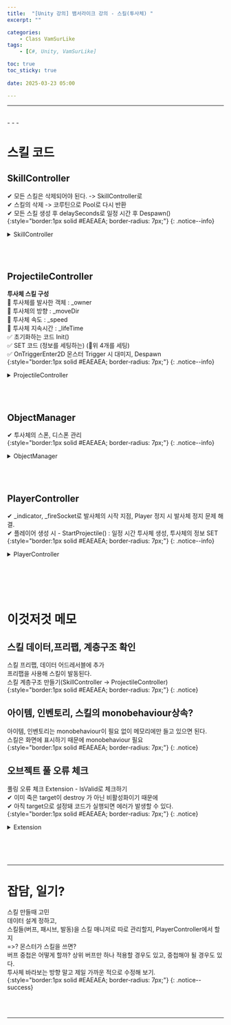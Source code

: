 ```yaml
---
title:  "[Unity 강의] 뱀서라이크 강의 - 스킬(투사체) "
excerpt: ""

categories:
    - Class VamSurLike
tags:
    - [C#, Unity, VamSurLike]

toc: true
toc_sticky: true
 
date: 2025-03-23 05:00

---
```

- - -

<br>
- - - 

<!--&nbsp;🔹 ✔ ✅  -->


# 스킬 코드 

## SkillController
✔ 모든 스킬은 삭제되어야 된다. -> SkillController로   
✔ 스킬의 삭제 -> 코루틴으로 Pool로 다시 반환  
✔ 모든 스킬 생성 후 delaySeconds로 일정 시간 후 Despawn()  
{:style="border:1px solid #EAEAEA; border-radius: 7px;"}
{: .notice--info}  

<details>
<summary>SkillController</summary>
<div class="notice--primary" markdown="1"> 

```c# 
using System.Collections;
using UnityEngine;

// EgoSword : 평타
// FireProjectile : 투사체
// PoisonField : 바닥
public class SkillController : BaseController
{
    public SkillType SkillType {get; set;}
    public Data.SkillData SkillData { get; protected set; }

    #region Destroy
    Coroutine _coDestroy;

    public void StartDestroy(float delaySeconds) 
    {
        StopDestroy();
        _coDestroy = StartCoroutine(CoDestroy(delaySeconds));
    }

    public void StopDestroy() 
    {
        if (_coDestroy!=null)
        {
            StopCoroutine(_coDestroy);
            _coDestroy = null;
        }
    }

    IEnumerator CoDestroy(float delaySecond) 
    {
        yield return new WaitForSeconds(delaySecond);
        if (this.IsValid())
        {
            Managers.Object.Despawn(this);
        }
    }
    #endregion
}
```
</div>
</details>

<br><bR>

## ProjectileController
**투사체 스킬 구성**   
🔹 투사체를 발사한 객체 : _owner  
🔹 투사체의 방향 : _moveDir  
🔹 투사체 속도 : _speed  
🔹 투사체 지속시간 : _lifeTime  
✅ 초기화하는 코드 Init()  
✅ SET 코드 (정보를 세팅하는) (🔹위 4개를 세팅)  
✅ OnTriggerEnter2D 몬스터 Trigger 시 대미지, Despawn  
{:style="border:1px solid #EAEAEA; border-radius: 7px;"}
{: .notice--info}  

<details>
<summary>ProjectileController</summary>
<div class="notice--primary" markdown="1"> 

```c# 
using UnityEngine;

public class ProjectileController : SkillController
{
    CreatureController _owner;
    Vector3 _moveDir;
    float _speed = 10.0f;
    float _lifeTime = 10.0f;

    //✅ 초기화하는 코드 Init()
    public override bool Init()
    {
        base.Init();

        StartDestroy(_lifeTime);

        return true;
    }

    //✅ SET 코드 (정보를 세팅하는)
    public void SetInfo(int templateID, CreatureController owner, Vector3 moveDir) 
    {
        if (Managers.Data.SkillDic.TryGetValue(templateID, out Data.SkillData data) == false) 
        {
            Debug.Log($" ID : {templateID} ProjecteController SetInfo Failed ");
            return;
        }

        _owner = owner;
        _moveDir = moveDir;
        SkillData = data;
        //TODO : DATA Parsing

    }

    public override void UpdateController()
    {
        base.UpdateController();

        transform.position += _moveDir * _speed * Time.deltaTime;
    }


    //✅ OnTriggerEnter2D 몬스터 Trigger 시 대미지, Despawn  
    void OnTriggerEnter2D(Collider2D collision)
    {
        MonsterController mc = collision.gameObject.GetComponent<MonsterController>();
        if (mc.IsValid() == false)
            return;
        if (this.IsValid() == false)
            return;

        mc.OnDamaged(_owner, SkillData.damage);

        StopDestroy();
        Managers.Object.Despawn(this);
    }
}
```
</div>
</details>

<br><bR>

## ObjectManager
✔ 투사체의 스폰, 디스폰 관리  
{:style="border:1px solid #EAEAEA; border-radius: 7px;"}
{: .notice--info}  

<details>
<summary>ObjectManager</summary>
<div class="notice--primary" markdown="1"> 

```c# 
public class ObjectManager 
{
    public HashSet<ProjectileController> Projectiles { get; } = new HashSet<ProjectileController>();

    public T Spawn<T>(Vector3 position, int  templateID =0) where T : BaseController 
    {
        System.Type type = typeof(T);

        else if (type == typeof(ProjectileController))
        {
            GameObject go = Managers.Resource.Instantiate(SkillPrefabsName.FireProjectile, pooling: true);
            go.transform.position = position;

            ProjectileController pc = go.GetOrAddComponent<ProjectileController>();
            Projectiles.Add(pc);
            pc.Init();

            return pc as T;
        }
        return null;
    }

    public void Despawn<T>(T obj) where T : BaseController 
    {
        if (obj.IsValid()==false)
        {
            // 디버깅코드
            Debug.Log($"Object Pool Error Debuging");
        }
        System.Type type = typeof(T);

        else if (type == typeof(ProjectileController))
        {
            Projectiles.Remove(obj as ProjectileController);
            Managers.Resource.Destroy(obj.gameObject);
        }
}
```
</div>
</details>

<br><bR>

## PlayerController
✔ _indicator, _fireSocket로 발사체의 시작 지점, Player 정지 시 발사체 정지 문제 해결.   
✔ 플레이어 생성 시 - StartProjectile() : 일정 시간 투사체 생성, 투사체의 정보 SET   
{:style="border:1px solid #EAEAEA; border-radius: 7px;"}
{: .notice--info}  

<details>
<summary>PlayerController</summary>
<div class="notice--primary" markdown="1"> 

```c# 
public class PlayerController : CreatureController
{
    Vector2 _moverDir = Vector2.zero;

    float EnvCollectDist { get; set; } = 1.0f;

    [SerializeField]
    Transform _indicator;
    [SerializeField]
    Transform _fireSocket;

    public Vector2 MoveDir 
    {
        get { return _moverDir; }
        set { _moverDir = value.normalized; }
    }


    public override bool Init()
    {
        if (base.Init() == false)
            return false;
        _speed = 5.0f;

        Managers.Game.OnMoveDirChanged += HandleOnMoveDirChanged;

        StartProjectile();

        return true;
    }

    //Temp
    #region FireProjectile

    Coroutine _coFireProjectile;

    void StartProjectile() 
    {
        if (_coFireProjectile != null)
            StopCoroutine(_coFireProjectile);
        _coFireProjectile = StartCoroutine(CoFireProjectile());
    }

    IEnumerator CoFireProjectile() 
    {
        WaitForSeconds wait = new WaitForSeconds(2f);
        while (true)
        {
            ProjectileController pc = Managers.Object.Spawn<ProjectileController>(_fireSocket.position,1);
            pc.SetInfo(1, this, (_fireSocket.position-_indicator.position).normalized);
            yield return wait;
        }
    }
    #endregion
}
```
</div>
</details>

<br><br><br><br>

# 이것저것 메모

## 스킬 데이터,프리팹, 계층구조 확인
스킬 프리팹, 데이터 어드레서블에 추가  
프리팹을 사용해 스킬이 발동된다.  
스킬 계층구조 만들기(SkillController -> ProjectileController)  
{:style="border:1px solid #EAEAEA; border-radius: 7px;"}
{: .notice} 

## 아이템, 인벤토리, 스킬의 monobehaviour상속?
아이템, 인벤토리는 monobehaviour이 필요 없이 메모리에만 들고 있으면 된다.  
스킬은 화면에 표시하기 때문에 monobehaviour 필요  
{:style="border:1px solid #EAEAEA; border-radius: 7px;"}
{: .notice}


## 오브젝트 풀 오류 체크
풀링 오류 체크 Extension - IsValid로 체크하기  
✔ 이미 죽은 target이 destroy 가 아닌 비활성화이기 때문에  
✔ 아직 target으로 설정돼 코드가 실행되면 에러가 발생할 수 있다.  
{:style="border:1px solid #EAEAEA; border-radius: 7px;"}
{: .notice}

<details>
<summary>Extension</summary>
<div class="notice--primary" markdown="1"> 

```c# 
using UnityEngine;

public static class Extension
{
	public static bool IsValid(this GameObject go)
	{
		return go != null && go.activeSelf;
	}

	public static bool IsValid(this BaseController bc)
	{
		return bc != null && bc.isActiveAndEnabled;
	}
}

```
</div>
</details>


<br><br><br>
- - - 

# 잡담, 일기?
스킬 만들때 고민  
데이터 설계 정하고,  
스킬들(버프, 패시브, 발동)을 스킬 매니저로 따로 관리할지, PlayerController에서 할지  
=>? 몬스터가 스킬을 쓰면?  
버프 중첩은 어떻게 할까? 상위 버프만 하나 적용할 경우도 있고, 중첩해야 될 경우도 있다.  
투사체 바라보는 방향 말고 제일 가까운 적으로 수정해 보기.  
{:style="border:1px solid #EAEAEA; border-radius: 7px;"}
{: .notice--success}  


<br><br>
- - -